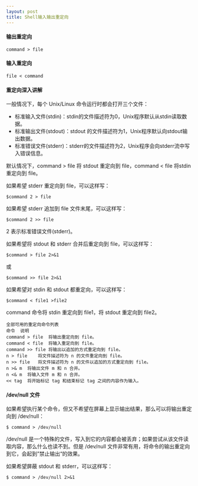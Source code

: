 ```yaml
---
layout: post
title: Shell输入输出重定向
---
```


#### 输出重定向
	
	command > file

#### 输入重定向

	file < command

#### 重定向深入讲解

一般情况下，每个 Unix/Linux 命令运行时都会打开三个文件：

- 标准输入文件(stdin)：stdin的文件描述符为0，Unix程序默认从stdin读取数据。
- 标准输出文件(stdout)：stdout 的文件描述符为1，Unix程序默认向stdout输出数据。
- 标准错误文件(stderr)：stderr的文件描述符为2，Unix程序会向stderr流中写入错误信息。

默认情况下，command > file 将 stdout 重定向到 file，command < file 将stdin 重定向到 file。

如果希望 stderr 重定向到 file，可以这样写：
	
	$command 2 > file

如果希望 stderr 追加到 file 文件末尾，可以这样写：
	
	$command 2 >> file

2 表示标准错误文件(stderr)。

如果希望将 stdout 和 stderr 合并后重定向到 file，可以这样写：

	$command > file 2>&1

或

	$command >> file 2>&1

如果希望对 stdin 和 stdout 都重定向，可以这样写：

	$command < file1 >file2

command 命令将 stdin 重定向到 file1，将 stdout 重定向到 file2。 

	全部可用的重定向命令列表
	命令	说明
	command > file	将输出重定向到 file。
	command < file	将输入重定向到 file。
	command >> file	将输出以追加的方式重定向到 file。
	n > file	将文件描述符为 n 的文件重定向到 file。
	n >> file	将文件描述符为 n 的文件以追加的方式重定向到 file。
	n >& m	将输出文件 m 和 n 合并。
	n <& m	将输入文件 m 和 n 合并。
	<< tag	将开始标记 tag 和结束标记 tag 之间的内容作为输入。

#### /dev/null 文件

如果希望执行某个命令，但又不希望在屏幕上显示输出结果，那么可以将输出重定向到 /dev/null：

	$ command > /dev/null

/dev/null 是一个特殊的文件，写入到它的内容都会被丢弃；如果尝试从该文件读取内容，那么什么也读不到。但是 /dev/null 文件非常有用，将命令的输出重定向到它，会起到”禁止输出“的效果。

如果希望屏蔽 stdout 和 stderr，可以这样写：

	$ command > /dev/null 2>&1